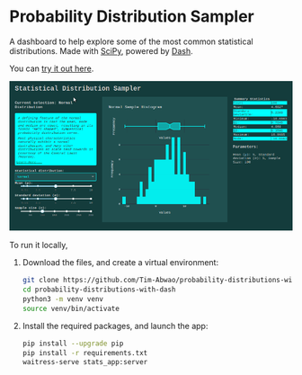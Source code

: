 # Probability Distribution Sampler

A dashboard to help explore some of the most common statistical distributions. Made with [SciPy][1], powered by [Dash][2].

You can [try it out here][3].

[![screen capture](screen.gif)][3]

To run it locally,

1. Download the files, and create a virtual environment:

    ```bash
    git clone https://github.com/Tim-Abwao/probability-distributions-with-dash.git
    cd probability-distributions-with-dash
    python3 -m venv venv
    source venv/bin/activate
    ```

2. Install the required packages, and launch the app:

    ```bash
    pip install --upgrade pip
    pip install -r requirements.txt
    waitress-serve stats_app:server
    ```

[1]: https://www.scipy.org/
[2]: https://dash.plotly.com/
[3]: https://statistics-distributions.herokuapp.com/

